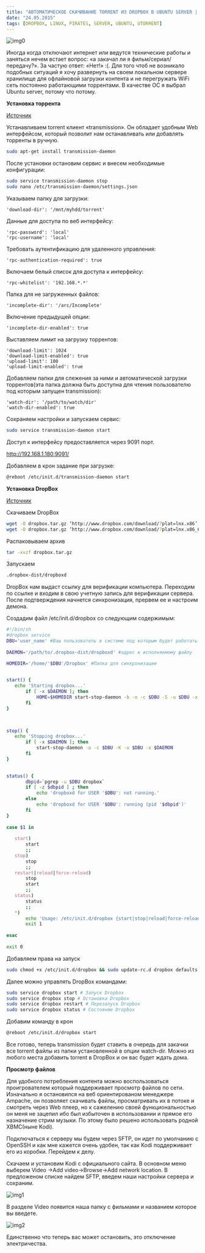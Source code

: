 ```yaml
---
title: "АВТОМАТИЧЕСКОЕ СКАЧИВАНИЕ TORRENT ИЗ DROPBOX В UBUNTU SERVER | Тоси-боси о компьютерах"
date: "24.05.2015"
tags: [DROPBOX, LINUX, PIRATES, SERVER, UBUNTU, UTORRENT]
---
```


![img0](/static/img/Dropbox-uTorrent.png)

Иногда когда отключают интернет или ведутся технические работы и заняться нечем встает вопрос: «а закачал ли я фильм/сериал/передачу?». За частую ответ: «Нет!» :(. Для того чтоб не возникало подобных ситуаций я хочу развернуть на своем локальном сервере хранилище для офлайновой загрузки контента и не перегружать WiFi сеть постоянно работающими торрентами. В качестве ОС я выбрал Ubuntu server, потому что потому.

__Установка торрента__

[Источник](http://habrahabr.ru/post/145585/)

Устанавливаем torrent клиент «transmission». Он обладает удобным Web интерфейсом, который позволит нам останавливать или добавлять торренты в ручную.

```bash
sudo apt-get install transmission-daemon
```

После установки остановим сервис и внесем необходимые конфигурации:

```bash
sudo service transmission-daemon stop
sudo nano /etc/transmission-daemon/settings.json
```

Указываем папку для загрузки:

```text
'download-dir': '/mnt/myhdd/torrent'
```

Данные для доступа по веб интерфейсу:

```text
'rpc-password': 'local'
'rpc-username': 'local'
```

Требовать аутентификацию для удаленного управления:

```text
'rpc-authentication-required': true
```

Включаем белый список для доступа к интерфейсу:

```text
'rpc-whitelist': '192.168.*.*'
```

Папка для не загруженных файлов:

```text
'incomplete-dir': '/arc/Incomplete'
```

Включение предыдущей опции:

```text
'incomplete-dir-enabled': true
```

Выставляем лимит на загрузку торрентов:

```text
'download-limit': 1024
'download-limit-enabled': true
'upload-limit': 100
'upload-limit-enabled': true
```

Добавляем папки для слежения за ними и автоматической загрузки торрентов(эта папка должна быть доступна для чтения пользователю под которым запущен transmission):

```text
'watch-dir': '/path/to/watch/dir'
'watch-dir-enabled': true
```

Сохраняем настройки и запускаем сервис:

```bash
sudo service transmission-daemon start
```

Доступ к интерфейсу предоставляется через 9091 порт.

http://192.168.1.180:9091/

Добавляем в крон задание при загрузке:

```bash
@reboot /etc/init.d/transmission-daemon start
```

__Установка DropBox__


[Источник](http://ubuntovod.ru/instructions/dropbox-ubuntu-server.html)

Скачиваем DropBox

```bash
wget -O dropbox.tar.gz ‘http://www.dropbox.com/download/?plat=lnx.x86’ #32 разрядная ОС
wget -O dropbox.tar.gz ‘http://www.dropbox.com/download/?plat=lnx.x86_64’ #64 разрядная ОС
```

Распаковываем архив

```bash
tar -xvzf dropbox.tar.gz
```

Запускаем

```bash
.dropbox-dist/dropboxd
```

DropBox нам выдаст ссылку для верификации компьютера. Переходим по ссылке и входим в свою учетную запись для верификации сервера. После подтверждения начнется синхронизация, прервем ее и настроим демона.

Создадим файл /etc/init.d/dropbox со следующим содержимым:

```bash
#!/bin/sh
#dropbox service
DBU='user_name' #Ваш пользователь в системе под которым будет работать DropBox
 
DAEMON='/path/to/.dropbox-dist/dropboxd' #адрес к исполняемому файлу

HOMEDIR='/home/'$DBU'/Dropbox' #Папка для синхронизации

 
start() {
   echo 'Starting dropbox...'
       if [ -x $DAEMON ]; then
           HOME=$HOMEDIR start-stop-daemon -b -o -c $DBU -S -u $DBU -x $DAEMON
       fi
}
 


stop() {
   echo 'Stopping dropbox...'
       if [ -x $DAEMON ]; then
           start-stop-daemon -o -c $DBU -K -u $DBU -x $DAEMON
       fi
}

 
status() {
       dbpid=`pgrep -u $DBU dropbox`
       if [ -z $dbpid ] ; then
           echo 'dropboxd for USER '$DBU': not running.'
       else
           echo 'dropboxd for USER '$DBU': running (pid '$dbpid')'
       fi
}
 
case $1 in
 
   start)
       start
       ;;
   stop)
       stop
       ;;
   restart|reload|force-reload)
       stop
       start
       ;;
   status)
       status
       ;;
   *)
       echo 'Usage: /etc/init.d/dropbox {start|stop|reload|force-reload|restart|status}'
       exit 1
 
esac
 
exit 0
```

Добавляем права на запуск


```bash
sudo chmod +x /etc/init.d/dropbox && sudo update-rc.d dropbox defaults
```

Далее можно управлять DropBox командами:

```bash
sudo service dropbox start # Запуск Dropbox
sudo service dropbox stop # Остановка Dropbox
sudo service dropbox restart # Перезапуск Dropbox
sudo service dropbox status # Состояние Dropbox
```

Добавим команду в крон

```bash
@reboot /etc/init.d/dropbox start
```

Все готово, теперь transmission будет ставить в очередь для закачки все torrent файлы из папки установленной в опции watch-dir. Можно из любого места добавить torrent в DropBox и он вас будет ждать дома.

__Просмотр файлов__

Для удобного потребления контента можно воспользоваться проигрователем который поддерживает просмотр файлов по сети. Изначально я остановился на веб ориентированом менеджере Ampache, он позволяет скачивать файлы, просматривать их в потоке и смотреть через Web плеер, но к сажелению своей функциональностью он меня не зацепил ибо был избыточен в использовании и прямое его назначение стрим музыки. По этому было решено использовать родной XBMC(ныне Kodi).

Подключаться к серверу мы будем через SFTP, он идет по умолчанию с OpenSSH и как мне кажется очень удобен, так как Kodi поддерживает его из коробки. Перейдем к делу.

Скачаем и установим Kodi с официального сайта. В основном меню выберем Video ->Add video->Browse->Add network location.
В предложеном списке найдем SFTP, введем наши настройки сервера и сохраним.

![img1](/static/img/Screenshot_021015_053038_AM.jpg)

В разделе Video появится наша папку с фильмами и названием которое вы введете.

![img2](/static/img/Screenshot_021015_053302_AM.jpg)

Единственно что теперь вас может остановить, это отключение электричества.
